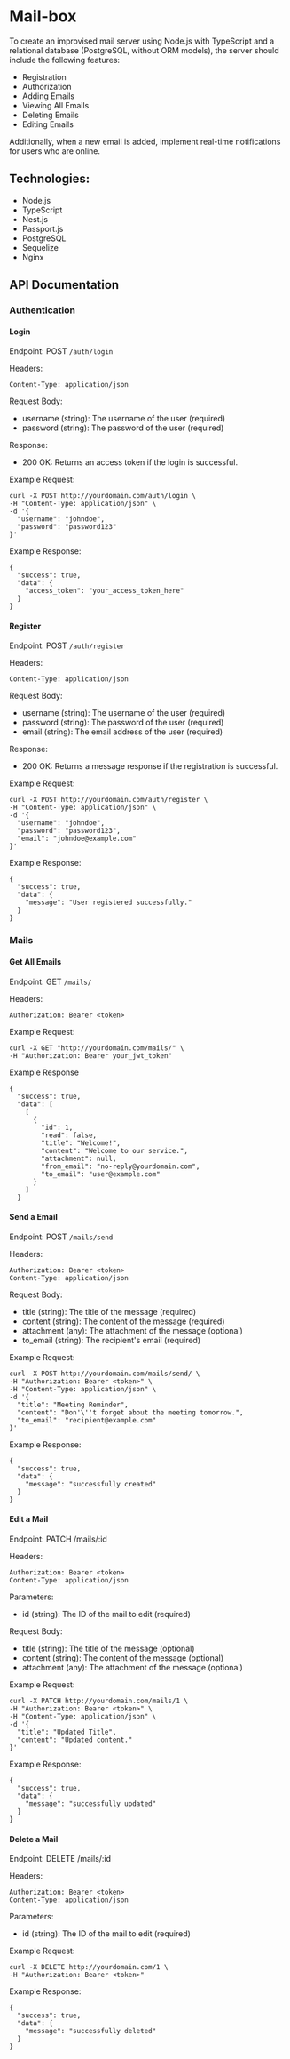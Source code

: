 # Mail-box

To create an improvised mail server using Node.js with TypeScript and a relational database (PostgreSQL, without ORM
models), the server should include the following features:

- Registration
- Authorization
- Adding Emails
- Viewing All Emails
- Deleting Emails
- Editing Emails

Additionally, when a new email is added, implement real-time notifications for users who are online.

## Technologies:

- Node.js
- TypeScript
- Nest.js
- Passport.js
- PostgreSQL
- Sequelize
- Nginx

## API Documentation

### Authentication

#### Login

Endpoint: POST `/auth/login`

Headers:
```
Content-Type: application/json
```

Request Body:
- username (string): The username of the user (required)
- password (string): The password of the user (required)

Response:
- 200 OK: Returns an access token if the login is successful.

Example Request:
```
curl -X POST http://yourdomain.com/auth/login \
-H "Content-Type: application/json" \
-d '{
  "username": "johndoe",
  "password": "password123"
}'
```

Example Response:
```
{
  "success": true,
  "data": {
    "access_token": "your_access_token_here"
  }
}
```

#### Register

Endpoint: POST `/auth/register`

Headers:
```
Content-Type: application/json
```

Request Body:
- username (string): The username of the user (required)
- password (string): The password of the user (required)
- email (string): The email address of the user (required)

Response:
- 200 OK: Returns a message response if the registration is successful.

Example Request:
```
curl -X POST http://yourdomain.com/auth/register \
-H "Content-Type: application/json" \
-d '{
  "username": "johndoe",
  "password": "password123",
  "email": "johndoe@example.com"
}'
```

Example Response:
```
{
  "success": true,
  "data": {
    "message": "User registered successfully."
  }
}
```

### Mails

#### Get All Emails

Endpoint: GET `/mails/`

Headers:
```
Authorization: Bearer <token>
```

Example Request:
```
curl -X GET "http://yourdomain.com/mails/" \
-H "Authorization: Bearer your_jwt_token"
```

Example Response
```
{
  "success": true,
  "data": [
    [
      {
        "id": 1,
        "read": false,
        "title": "Welcome!",
        "content": "Welcome to our service.",
        "attachment": null,
        "from_email": "no-reply@yourdomain.com",
        "to_email": "user@example.com"
      }
    ]
  }
```

#### Send a Email

Endpoint: POST `/mails/send`

Headers:
```
Authorization: Bearer <token>
Content-Type: application/json
```

Request Body:
- title (string): The title of the message (required)
- content (string): The content of the message (required)
- attachment (any): The attachment of the message (optional)
- to_email (string): The recipient's email (required)

Example Request:
```
curl -X POST http://yourdomain.com/mails/send/ \
-H "Authorization: Bearer <token>" \
-H "Content-Type: application/json" \
-d '{
  "title": "Meeting Reminder",
  "content": "Don'\''t forget about the meeting tomorrow.",
  "to_email": "recipient@example.com"
}'
```

Example Response:
```
{
  "success": true,
  "data": {
    "message": "successfully created"
  }
}
```


#### Edit a Mail

Endpoint: PATCH /mails/:id

Headers:
```
Authorization: Bearer <token>
Content-Type: application/json
```

Parameters:
- id (string): The ID of the mail to edit (required)

Request Body:
- title (string): The title of the message (optional)
- content (string): The content of the message (optional)
- attachment (any): The attachment of the message (optional)

Example Request:
```
curl -X PATCH http://yourdomain.com/mails/1 \
-H "Authorization: Bearer <token>" \
-H "Content-Type: application/json" \
-d '{
  "title": "Updated Title",
  "content": "Updated content."
}'
```

Example Response: 
```
{
  "success": true,
  "data": {
    "message": "successfully updated"
  }
}
```

#### Delete a Mail

Endpoint: DELETE /mails/:id

Headers:
```
Authorization: Bearer <token>
Content-Type: application/json
```

Parameters:
- id (string): The ID of the mail to edit (required)

Example Request:
```
curl -X DELETE http://yourdomain.com/1 \
-H "Authorization: Bearer <token>"
```

Example Response: 
```
{
  "success": true,
  "data": {
    "message": "successfully deleted"
  }
}
```

